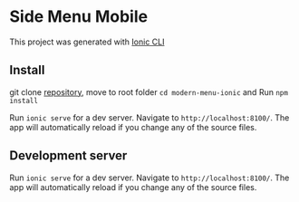 # Side Menu Mobile

This project was generated with [Ionic CLI](https://ionicframework.com/docs/intro/cli)

## Install

git clone [repository](https://github.com/bonett/modern-menu-ionic), move to root folder `cd modern-menu-ionic` and Run `npm install`

Run `ionic serve` for a dev server. Navigate to `http://localhost:8100/`. The app will automatically reload if you change any of the source files.

## Development server

Run `ionic serve` for a dev server. Navigate to `http://localhost:8100/`. The app will automatically reload if you change any of the source files.

